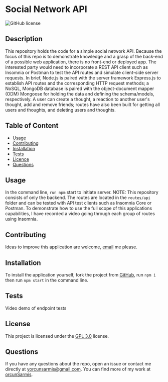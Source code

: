   # **Social Network API**

  ![GitHub license](https://img.shields.io/badge/license-GPL3.0-blue.svg)
  
  ## Description 
  
  This repository holds the code for a simple social network API. Because the focus of this repo is to demonstrate knowledge and a grasp of the back-end of a possible web application, there is no front-end or deployed app. The interested party would need to incorporate a REST API client such as Insomnia or Postman to test the API routes and simulate client-side server requests. In brief, Node.js is paired with the server framework Express.js to establish API routes and the corresponding HTTP request methods; a NoSQL, MongoDB database is paired with the object-document mapper (ODM) Mongoose for holding the data and defining the schema/models, respectively. A user can create a thought, a reaction to another user's thought, add and remove friends; routes have also been built for getting all users and thoughts, and deleting users and thoughts.

  ## Table of Content

  * [Usage](#usage)
  * [Contributing](#contributing)
  * [Installation](#installation)
  * [Tests](#tests)
  * [Licence](#license)
  * [Questions](#questions)

  ## Usage

  In the command line, `run npm` start to initiate server. NOTE: This repository consists of only the backend. The routes are located in the `routes/api` folder and can be tested with API test clients such as Insomnia Core or Postman.
  To demonstrate how to use the full scope of this applications capabilities, I have recorded a video going through each group of routes using Insomnia.

  ## Contributing

  Ideas to improve this application are welcome, [email](yorcunsarmis@gmail.com) me please.

  ## Installation

  To install the application yourself, fork the project from [GitHub](https://github.com/orcunSarmis/Social-Network-API), run `npm i` then run `npm start` in the command line.

  ## Tests

  Video demo of endpoint tests

  ## License

   This project is licensed under the [GPL 3.0](https://choosealicense.com/licenses/gpl-3.0/) license. 

  ## Questions

  If you have any questions about the repo, open an issue or contact me directly at yorcunsarmis@gmail.com. You can find more of my work at [orcunSarmis](https://github.com/orcunSarmis/).
